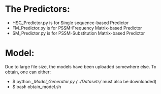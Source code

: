# The Predictors:
* HSC_Predictor.py is for Single sequence-based Predictor
* FM_Predictor.py is for PSSM-Frequency Matrix-based Predictor
* SM_Predictor.py is for PSSM-Substitution Matrix-based Predictor

# Model:
Due to large file size, the models have been uploaded somewhere else. To obtain, one can either:
* $ python *_Model_Generator.py (../Datasets/* must also be downloaded)
* $ bash obtain_model.sh
